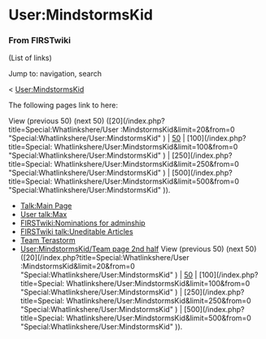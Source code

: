 # User:MindstormsKid

### From FIRSTwiki

(List of links)

Jump to: navigation, search

&lt; [User:MindstormsKid](/index.php?title=User:MindstormsKid&redirect=no
"User:MindstormsKid" )  

The following pages link to here:

View (previous 50) (next 50) ([20](/index.php?title=Special:Whatlinkshere/User
:MindstormsKid&limit=20&from=0 "Special:Whatlinkshere/User:MindstormsKid" ) |
[50](/index.php?title=Special:Whatlinkshere/User:MindstormsKid&limit=50&from=0
"Special:Whatlinkshere/User:MindstormsKid" ) | [100](/index.php?title=Special:
Whatlinkshere/User:MindstormsKid&limit=100&from=0
"Special:Whatlinkshere/User:MindstormsKid" ) | [250](/index.php?title=Special:
Whatlinkshere/User:MindstormsKid&limit=250&from=0
"Special:Whatlinkshere/User:MindstormsKid" ) | [500](/index.php?title=Special:
Whatlinkshere/User:MindstormsKid&limit=500&from=0
"Special:Whatlinkshere/User:MindstormsKid" )).

  * [Talk:Main Page](Talk:Main_Page "Talk:Main Page" )
  * [User talk:Max](User_talk:Max "User talk:Max" )
  * [FIRSTwiki:Nominations for adminship](FIRSTwiki:Nominations_for_adminship "FIRSTwiki:Nominations for adminship" )
  * [FIRSTwiki talk:Uneditable Articles](FIRSTwiki_talk:Uneditable_Articles "FIRSTwiki talk:Uneditable Articles" )
  * [Team Terastorm](Team_Terastorm "Team Terastorm" )
  * [User:MindstormsKid/Team page 2nd half](User:MindstormsKid/Team_page_2nd_half "User:MindstormsKid/Team page 2nd half" )
View (previous 50) (next 50) ([20](/index.php?title=Special:Whatlinkshere/User
:MindstormsKid&limit=20&from=0 "Special:Whatlinkshere/User:MindstormsKid" ) |
[50](/index.php?title=Special:Whatlinkshere/User:MindstormsKid&limit=50&from=0
"Special:Whatlinkshere/User:MindstormsKid" ) | [100](/index.php?title=Special:
Whatlinkshere/User:MindstormsKid&limit=100&from=0
"Special:Whatlinkshere/User:MindstormsKid" ) | [250](/index.php?title=Special:
Whatlinkshere/User:MindstormsKid&limit=250&from=0
"Special:Whatlinkshere/User:MindstormsKid" ) | [500](/index.php?title=Special:
Whatlinkshere/User:MindstormsKid&limit=500&from=0
"Special:Whatlinkshere/User:MindstormsKid" )).

